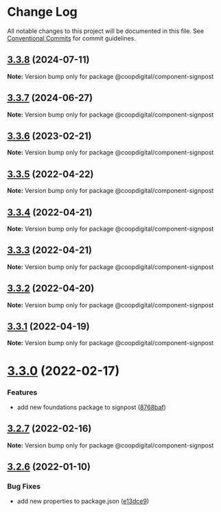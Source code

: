 # Change Log

All notable changes to this project will be documented in this file.
See [Conventional Commits](https://conventionalcommits.org) for commit guidelines.

## [3.3.8](https://github.com/coopdigital/coop-frontend/compare/@coopdigital/component-signpost@3.3.7...@coopdigital/component-signpost@3.3.8) (2024-07-11)

**Note:** Version bump only for package @coopdigital/component-signpost





## [3.3.7](https://github.com/coopdigital/coop-frontend/compare/@coopdigital/component-signpost@3.3.6...@coopdigital/component-signpost@3.3.7) (2024-06-27)

**Note:** Version bump only for package @coopdigital/component-signpost





## [3.3.6](https://github.com/coopdigital/coop-frontend/compare/@coopdigital/component-signpost@3.3.5...@coopdigital/component-signpost@3.3.6) (2023-02-21)

**Note:** Version bump only for package @coopdigital/component-signpost





## [3.3.5](https://github.com/coopdigital/coop-frontend/compare/@coopdigital/component-signpost@3.3.4...@coopdigital/component-signpost@3.3.5) (2022-04-22)

**Note:** Version bump only for package @coopdigital/component-signpost





## [3.3.4](https://github.com/coopdigital/coop-frontend/compare/@coopdigital/component-signpost@3.3.3...@coopdigital/component-signpost@3.3.4) (2022-04-21)

**Note:** Version bump only for package @coopdigital/component-signpost





## [3.3.3](https://github.com/coopdigital/coop-frontend/compare/@coopdigital/component-signpost@3.3.2...@coopdigital/component-signpost@3.3.3) (2022-04-21)

**Note:** Version bump only for package @coopdigital/component-signpost





## [3.3.2](https://github.com/coopdigital/coop-frontend/compare/@coopdigital/component-signpost@3.3.1...@coopdigital/component-signpost@3.3.2) (2022-04-20)

**Note:** Version bump only for package @coopdigital/component-signpost





## [3.3.1](https://github.com/coopdigital/coop-frontend/compare/@coopdigital/component-signpost@3.3.0...@coopdigital/component-signpost@3.3.1) (2022-04-19)

**Note:** Version bump only for package @coopdigital/component-signpost





# [3.3.0](https://github.com/coopdigital/coop-frontend/compare/@coopdigital/component-signpost@3.2.7...@coopdigital/component-signpost@3.3.0) (2022-02-17)


### Features

* add new foundations package to signpost ([8768baf](https://github.com/coopdigital/coop-frontend/commit/8768baf63d489246f701bb5176f3812064096962))





## [3.2.7](https://github.com/coopdigital/coop-frontend/compare/@coopdigital/component-signpost@3.2.6...@coopdigital/component-signpost@3.2.7) (2022-02-16)

**Note:** Version bump only for package @coopdigital/component-signpost





## [3.2.6](https://github.com/coopdigital/coop-frontend/compare/@coopdigital/component-signpost@3.2.5...@coopdigital/component-signpost@3.2.6) (2022-01-10)


### Bug Fixes

* add new properties to package.json ([e13dce9](https://github.com/coopdigital/coop-frontend/commit/e13dce94798600b80da4d0183ce96331b91c72aa))
